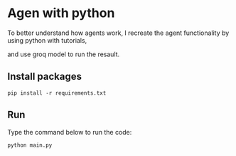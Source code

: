 # Agen with python
To better understand how agents work, I recreate the agent functionality by using python with tutorials,

and use groq model to run the resault.

## Install packages
```
pip install -r requirements.txt
```

## Run
Type the command below to run the code:
```
python main.py
```
